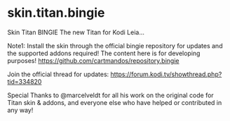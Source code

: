 # skin.titan.bingie
Skin Titan BINGIE
The new Titan for Kodi Leia...

Note1: Install the skin through the official bingie repository for updates and the supported addons required!
The content here is for developing purposes!
https://github.com/cartmandos/repository.bingie

Join the official thread for updates: https://forum.kodi.tv/showthread.php?tid=334820

Special Thanks to @marcelveldt for all his work on the original code for Titan skin & addons, and everyone else who have helped or contributed in any way!
